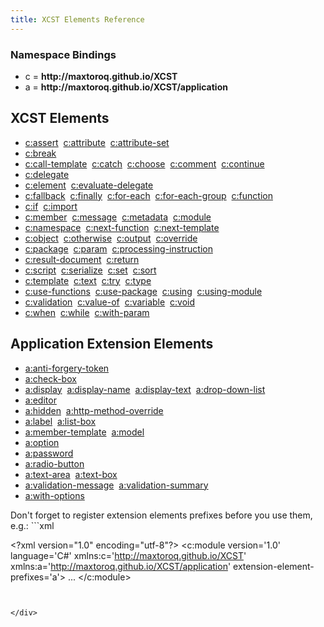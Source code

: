 ```yaml
---
title: XCST Elements Reference
---
```


<h3>Namespace Bindings</h3>
<ul>
   <li>c = <b>http://maxtoroq.github.io/XCST</b></li>
   <li>a = <b>http://maxtoroq.github.io/XCST/application</b></li>
</ul>
<h2>XCST Elements</h2>
<ul>
   <li><a href="../c/assert.html">c:assert</a> &nbsp;<a href="../c/attribute.html">c:attribute</a> &nbsp;<a href="../c/attribute-set.html">c:attribute-set</a></li>
   <li><a href="../c/break.html">c:break</a></li>
   <li><a href="../c/call-template.html">c:call-template</a> &nbsp;<a href="../c/catch.html">c:catch</a> &nbsp;<a href="../c/choose.html">c:choose</a> &nbsp;<a href="../c/comment.html">c:comment</a> &nbsp;<a href="../c/continue.html">c:continue</a></li>
   <li><a href="../c/delegate.html">c:delegate</a></li>
   <li><a href="../c/element.html">c:element</a> &nbsp;<a href="../c/evaluate-delegate.html">c:evaluate-delegate</a></li>
   <li><a href="../c/fallback.html">c:fallback</a> &nbsp;<a href="../c/finally.html">c:finally</a> &nbsp;<a href="../c/for-each.html">c:for-each</a> &nbsp;<a href="../c/for-each-group.html">c:for-each-group</a> &nbsp;<a href="../c/function.html">c:function</a></li>
   <li><a href="../c/if.html">c:if</a> &nbsp;<a href="../c/import.html">c:import</a></li>
   <li><a href="../c/member.html">c:member</a> &nbsp;<a href="../c/message.html">c:message</a> &nbsp;<a href="../c/metadata.html">c:metadata</a> &nbsp;<a href="../c/module.html">c:module</a></li>
   <li><a href="../c/namespace.html">c:namespace</a> &nbsp;<a href="../c/next-function.html">c:next-function</a> &nbsp;<a href="../c/next-template.html">c:next-template</a></li>
   <li><a href="../c/object.html">c:object</a> &nbsp;<a href="../c/otherwise.html">c:otherwise</a> &nbsp;<a href="../c/output.html">c:output</a> &nbsp;<a href="../c/override.html">c:override</a></li>
   <li><a href="../c/package.html">c:package</a> &nbsp;<a href="../c/param.html">c:param</a> &nbsp;<a href="../c/processing-instruction.html">c:processing-instruction</a></li>
   <li><a href="../c/result-document.html">c:result-document</a> &nbsp;<a href="../c/return.html">c:return</a></li>
   <li><a href="../c/script.html">c:script</a> &nbsp;<a href="../c/serialize.html">c:serialize</a> &nbsp;<a href="../c/set.html">c:set</a> &nbsp;<a href="../c/sort.html">c:sort</a></li>
   <li><a href="../c/template.html">c:template</a> &nbsp;<a href="../c/text.html">c:text</a> &nbsp;<a href="../c/try.html">c:try</a> &nbsp;<a href="../c/type.html">c:type</a></li>
   <li><a href="../c/use-functions.html">c:use-functions</a> &nbsp;<a href="../c/use-package.html">c:use-package</a> &nbsp;<a href="../c/using.html">c:using</a> &nbsp;<a href="../c/using-module.html">c:using-module</a></li>
   <li><a href="../c/validation.html">c:validation</a> &nbsp;<a href="../c/value-of.html">c:value-of</a> &nbsp;<a href="../c/variable.html">c:variable</a> &nbsp;<a href="../c/void.html">c:void</a></li>
   <li><a href="../c/when.html">c:when</a> &nbsp;<a href="../c/while.html">c:while</a> &nbsp;<a href="../c/with-param.html">c:with-param</a></li>
</ul>
<h2>Application Extension Elements</h2>
<ul>
   <li><a href="../a/anti-forgery-token.html">a:anti-forgery-token</a></li>
   <li><a href="../a/check-box.html">a:check-box</a></li>
   <li><a href="../a/display.html">a:display</a> &nbsp;<a href="../a/display-name.html">a:display-name</a> &nbsp;<a href="../a/display-text.html">a:display-text</a> &nbsp;<a href="../a/drop-down-list.html">a:drop-down-list</a></li>
   <li><a href="../a/editor.html">a:editor</a></li>
   <li><a href="../a/hidden.html">a:hidden</a> &nbsp;<a href="../a/http-method-override.html">a:http-method-override</a></li>
   <li><a href="../a/label.html">a:label</a> &nbsp;<a href="../a/list-box.html">a:list-box</a></li>
   <li><a href="../a/member-template.html">a:member-template</a> &nbsp;<a href="../a/model.html">a:model</a></li>
   <li><a href="../a/option.html">a:option</a></li>
   <li><a href="../a/password.html">a:password</a></li>
   <li><a href="../a/radio-button.html">a:radio-button</a></li>
   <li><a href="../a/text-area.html">a:text-area</a> &nbsp;<a href="../a/text-box.html">a:text-box</a></li>
   <li><a href="../a/validation-message.html">a:validation-message</a> &nbsp;<a href="../a/validation-summary.html">a:validation-summary</a></li>
   <li><a href="../a/with-options.html">a:with-options</a></li>
</ul>
<div class="note" markdown="1">
   Don't forget to register extension elements prefixes before you use them, e.g.:
   ```xml
   
   
   &lt;?xml version="1.0" encoding="utf-8"?&gt;
   &lt;c:module version='1.0' language='C#'
   xmlns:c='http://maxtoroq.github.io/XCST'
   xmlns:a='http://maxtoroq.github.io/XCST/application'
   extension-element-prefixes='a'&gt;
   ...
   &lt;/c:module&gt;
   
   ```
   
   
</div>